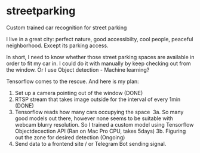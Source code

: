 # streetparking
Custom trained car recognition for street parking

I live in a great city: perfect nature, good accessibilty, cool people, peaceful neighborhood. 
Except its parking access.

In short, I need to know whether those street parking spaces are available in order to fit my car in. I could do it with manually by keep checking out from the window.
Or I use Object detection - Machine learning?

Tensorflow comes to the rescue. And here is my plan:
1. Set up a camera pointing out of the window (DONE)
2. RTSP stream that takes image outside for the interval of every 1min (DONE)
3. Tensorflow reads how many cars occupying the space 
3a. So many good models out there, however none seems to be suitable with webcam blurry resolution.
 So I trained a custom model using Tensorflow Objectdecection API (Ran on Mac Pro CPU, takes 5days) 
3b. Figuring out the zone for desired detection (Ongoing)
4. Send data to a frontend site / or Telegram Bot sending signal.


